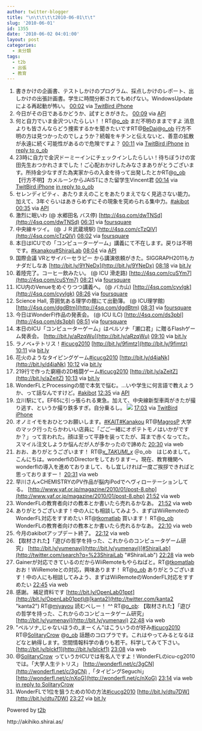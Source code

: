 ```yaml
---
author: twitter-blogger
title: "\n\t\t\t\t2010-06-01\t\t"
slug: '2010-06-01'
id: 1355
date: '2010-06-02 04:01:00'
layout: post
categories:
  - 未分類
tags:
  - t2b
  - 出張
  - 教育
---
```


<div>

1.  <span><span>書きかけの企画書、テストしかけのプログラム、採点しかけのレポート、出しかけの出張計画書。学生に時間分断されてもめげない。WindowsUpdateによる再起動が怖い。</span> <span>[<span>00:02</span>](http://twitter.com/o_ob/status/15112900159) <span>via [TwitBird iPhone](http://www.nibirutech.com)</span></span></span>
2.  <span><span>今日がその日であるかどうか、試すときがきた。</span> <span>[<span>00:09</span>](http://twitter.com/o_ob/status/15113330331) <span>via [API](http://apiwiki.twitter.com/)</span></span></span>
3.  <span><span>何と自力でいま金沢ついたらしい！！RT@[o_ob](http://twitter.com/o_ob "o_ob") まだ不明のままですよ 消息よりも皆さんならどう捜索するかを聞きたいですRT@[BeDai](http://twitter.com/BeDai "BeDai")@[o_ob](http://twitter.com/o_ob "o_ob") 行方不明の方は見つかったのでしょうか？続報をキチンと伝えないと、善意の拡散が永遠に続く可能性があるので危険ですよ？</span> <span>[<span>00:11</span>](http://twitter.com/o_ob/status/15113469717) <span>via [TwitBird iPhone](http://www.nibirutech.com)</span> [in reply to o_ob](http://twitter.com/o_ob/status/15112496673)</span></span>
4.  <span><span>23時に自力で金沢ドーミーインにチェックインしたらしい！待ちぼうけの宮田先生おつかれさまでした！ご心配おかけしたみなさまありがとうございます。所持金少なすぎた為実家からの入金を待って出発したとかRT@[o_ob](http://twitter.com/o_ob "o_ob") 【行方不明】カメルーンからJAISTにきた留学生Vincent君</span> <span>[<span>00:14</span>](http://twitter.com/o_ob/status/15113683283) <span>via [TwitBird iPhone](http://www.nibirutech.com)</span> [in reply to o_ob](http://twitter.com/o_ob/status/15091038495)</span></span>
5.  <span><span>セレンディピティ、あたりまえのことをあたりまえでなく見逃さない能力。加えて、3年ぐらいはあきらめずにその現象を究められる集中力。[#akibot](http://twitter.com/search?q=%23akibot "#akibot")</span> <span>[<span>00:35</span>](http://twitter.com/o_ob/status/15114932175) <span>via [API](http://apiwiki.twitter.com/)</span></span></span>
6.  <span><span>激烈に眠いわ (@ 水郷田名 バス停) [http://4sq.com/dwTNSd](http://4sq.com/dwTNSd)</span> <span>[<span>06:31</span>](http://twitter.com/o_ob/status/15133169114) <span>via [foursquare](http://foursquare.com)</span></span></span>
7.  <span><span>中央線キツイ。 (@ ＪＲ武蔵境駅) [http://4sq.com/cTzQlV](http://4sq.com/cTzQlV)</span> <span>[<span>08:02</span>](http://twitter.com/o_ob/status/15137672758) <span>via [foursquare](http://foursquare.com)</span></span></span>
8.  <span><span>本日はICUでの「コンピューターゲーム」講義にて不在します。戻りは不明です。[#kanakou](http://twitter.com/search?q=%23kanakou "#kanakou")[#ShiraiLab](http://twitter.com/search?q=%23ShiraiLab "#ShiraiLab")</span> <span>[<span>08:04</span>](http://twitter.com/o_ob/status/15137788114) <span>via [API](http://apiwiki.twitter.com/)</span></span></span>
9.  <span><span>国際会議 VRとサイバーセラピー から講演依頼がきた。SIGGRAPH2011もカナダだしなあ [http://bit.ly/9YNeDx](http://bit.ly/9YNeDx)</span> <span>[<span>08:18</span>](http://twitter.com/o_ob/status/15138527564) <span>via [bit.ly](http://bit.ly)</span></span></span>
10.  <span><span>着陸完了。コーヒー飲みたい。 (@ ICU 滑走路) [http://4sq.com/cuSYm7](http://4sq.com/cuSYm7)</span> <span>[<span>08:21</span>](http://twitter.com/o_ob/status/15138700376) <span>via [foursquare](http://foursquare.com)</span></span></span>
11.  <span><span>ICU内のVenueをめぐりつつ講義へ。 (@ バカ山) [http://4sq.com/cyvIgk](http://4sq.com/cyvIgk)</span> <span>[<span>08:26</span>](http://twitter.com/o_ob/status/15138928358) <span>via [foursquare](http://foursquare.com)</span></span></span>
12.  <span><span>Science Hall, 雰囲気ある理学の館にて出勤簿。 (@ ICU理学館) [http://4sq.com/dgdBtm](http://4sq.com/dgdBtm)</span> <span>[<span>08:31</span>](http://twitter.com/o_ob/status/15139190659) <span>via [foursquare](http://foursquare.com)</span></span></span>
13.  <span><span>今日はWonderFl作品の発表会。 (@ ICU ILC) [http://4sq.com/ds3pbl](http://4sq.com/ds3pbl)</span> <span>[<span>08:51</span>](http://twitter.com/o_ob/status/15140268825) <span>via [foursquare](http://foursquare.com)</span></span></span>
14.  <span><span>本日のICU「コンピューターゲーム」はペルソナ「瀬口君」に贈るFlashゲーム発表会。 [http://bit.ly/aRzqWu](http://bit.ly/aRzqWu)</span> <span>[<span>09:10</span>](http://twitter.com/o_ob/status/15141330202) <span>via [bit.ly](http://bit.ly)</span></span></span>
15.  <span><span>ラノベ+テトリス！[#icucg2010](http://twitter.com/search?q=%23icucg2010 "#icucg2010") [http://bit.ly/9fimtz](http://bit.ly/9fimtz)</span> <span>[<span>10:11</span>](http://twitter.com/o_ob/status/15144667188) <span>via [bit.ly](http://bit.ly)</span></span></span>
16.  <span><span>花火のようなタイピングゲーム[#icucg2010](http://twitter.com/search?q=%23icucg2010 "#icucg2010") [http://bit.ly/d4iaNk](http://bit.ly/d4iaNk)</span> <span>[<span>10:12</span>](http://twitter.com/o_ob/status/15144765055) <span>via [bit.ly](http://bit.ly)</span></span></span>
17.  <span><span>219行で作った窮極の2D格闘ゲーム[#icucg2010](http://twitter.com/search?q=%23icucg2010 "#icucg2010") [http://bit.ly/aZeitZ](http://bit.ly/aZeitZ)</span> <span>[<span>10:13</span>](http://twitter.com/o_ob/status/15144819786) <span>via [bit.ly](http://bit.ly)</span></span></span>
18.  <span><span>WonderFLとProcessingの間で本気で悩む。…いや学生に何言語で教えようか、って話なんですけど。[#akibot](http://twitter.com/search?q=%23akibot "#akibot")</span> <span>[<span>12:35</span>](http://twitter.com/o_ob/status/15152741673) <span>via [API](http://apiwiki.twitter.com/)</span></span></span>
19.  <span><span>立川駅にて。EF65に引っ張られる東急。加えて、中央線新型車両がきたが撮り逃す、というか撮り鉄多すぎ。自分乗るし。 [![](http://twitpic.com/show/thumb/1sytnv)](http://twitpic.com/1sytnv)</span> <span>[<span>17:03</span>](http://twitter.com/o_ob/status/15163821675) <span>via [TwitBird iPhone](http://www.nibirutech.com)</span></span></span>
20.  <span><span>オノミイモをおひとつお願いします。[#KAIT](http://twitter.com/search?q=%23KAIT "#KAIT")[#Kanakou](http://twitter.com/search?q=%23Kanakou "#Kanakou") RT@[MagrosP](http://twitter.com/MagrosP "MagrosP") 大学のマック行ったらかわいい店員に「ごご一緒にオポテトモノはいかがですか？」って言われた。顔は至って平静を装ってたが、耳まで赤くなってた。スマイル注文しようか悩んだが人が多かったので諦めた</span> <span>[<span>20:30</span>](http://twitter.com/o_ob/status/15171478906) <span>via web</span></span></span>
21.  <span><span>おお、ありがとうございます！ RT@[_x_TAKUMI_x_](http://twitter.com/_x_TAKUMI_x_ "_x_TAKUMI_x_") ＠o_ob　はじめまして。こんにちは。wonderflのDirectorをしておりますー。現在、教育機関へwonderflの導入を進めておりまして、もし宜しければ一度ご挨拶できればと思っておりますー！</span> <span>[<span>20:31</span>](http://twitter.com/o_ob/status/15171534395) <span>via web</span></span></span>
22.  <span><span>早川さん×CHEMISTRYのPV作品が脳内iPodでヘヴィローテーションしてる。 [http://www.yaf.or.jp/magazine/2010/01/post-8.php](http://www.yaf.or.jp/magazine/2010/01/post-8.php)</span> <span>[<span>21:52</span>](http://twitter.com/o_ob/status/15175623598) <span>via web</span></span></span>
23.  <span><span>WonderFLの教育者向けの教本とか書いたら売れるかなあ。</span> <span>[<span>21:52</span>](http://twitter.com/o_ob/status/15175653423) <span>via web</span></span></span>
24.  <span><span>ありがとうございます！中の人にも相談してみよう、まずはWiiRemoteのWonderFL対応をすすめたい RT@[tkomatlab](http://twitter.com/tkomatlab "tkomatlab") 買います！ RT@[o_ob](http://twitter.com/o_ob "o_ob") WonderFLの教育者向けの教本とか書いたら売れるかなあ。</span> <span>[<span>22:10</span>](http://twitter.com/o_ob/status/15176639555) <span>via web</span></span></span>
25.  <span><span>今月のakibotアップデート終了。</span> <span>[<span>22:12</span>](http://twitter.com/o_ob/status/15176793381) <span>via web</span></span></span>
26.  <span><span>【取材された】「遊びの哲学を持った、これからのコンピュータゲーム研究」 [http://bit.ly/yumenavi](http://bit.ly/yumenavi)[#ShiraiLab](http://twitter.com/search?q=%23ShiraiLab "#ShiraiLab")</span> <span>[<span>22:28</span>](http://twitter.com/o_ob/status/15177717436) <span>via web</span></span></span>
27.  <span><span>Gainerが対応できているのだからWiiRemoteもやらねばと。RT@[tkomatlab](http://twitter.com/tkomatlab "tkomatlab") おお！WiiRemoteとの対応，興味あります！ RT@[o_ob](http://twitter.com/o_ob "o_ob") ありがとうございます！中の人にも相談してみよう、まずはWiiRemoteのWonderFL対応をすすめたい</span> <span>[<span>22:45</span>](http://twitter.com/o_ob/status/15178707374) <span>via web</span></span></span>
28.  <span><span>感謝。 補足資料です [http://bit.ly/OpenLab01ppt](http://bit.ly/OpenLab01ppt)@[kanta2](http://twitter.com/kanta2 "kanta2") RT@[miyayou](http://twitter.com/miyayou "miyayou") 読むべしー！ ^^ RT@[o_ob](http://twitter.com/o_ob "o_ob"): 【取材された】「遊びの哲学を持った、これからのコンピュータゲーム研究」 [http://bit.ly/yumenavi](http://bit.ly/yumenavi)</span> <span>[<span>22:48</span>](http://twitter.com/o_ob/status/15178895104) <span>via web</span></span></span>
29.  <span><span>"ペルソナ_じゃないほうの_まーくん"はこういうのが好み[#icucg2010](http://twitter.com/search?q=%23icucg2010 "#icucg2010") RT@[SolitaryCrow](http://twitter.com/SolitaryCrow "SolitaryCrow") @[o_ob](http://twitter.com/o_ob "o_ob") 話題のコロプラです。これはやってみるとなるほどなと納得します。空間情報科学の香りも若干。科学してみて下さい。 [http://bit.ly/blckf1](http://bit.ly/blckf1)</span> <span>[<span>23:08</span>](http://twitter.com/o_ob/status/15180098522) <span>via web</span></span></span>
30.  <span><span>@[SolitaryCrow](http://twitter.com/SolitaryCrow "SolitaryCrow") っていうかICUでは有名人ですよ！WonderFLのicu-cg2010では。「大学人生テトリス」 [http://wonderfl.net/c/3gCN](http://wonderfl.net/c/3gCN) ,「タイピングSeguchi」 [http://wonderfl.net/c/nXoG](http://wonderfl.net/c/nXoG)</span> <span>[<span>23:14</span>](http://twitter.com/o_ob/status/15180483344) <span>via web</span> [in reply to SolitaryCrow](http://twitter.com/SolitaryCrow/status/15179636502)</span></span>
31.  <span><span>WonderFLで1位を狙うための10の方法[#icucg2010](http://twitter.com/search?q=%23icucg2010 "#icucg2010") [http://bit.ly/dtu7DW](http://bit.ly/dtu7DW)</span> <span>[<span>23:27</span>](http://twitter.com/o_ob/status/15181283987) <span>via [bit.ly](http://bit.ly)</span></span></span>

</div>

Powered by [t2b](http://t2b.utilz.jp/)

<div>http://akihiko.shirai.as/</div>